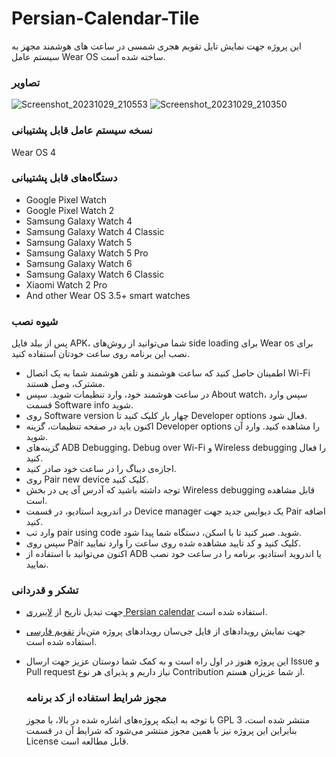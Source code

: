 # Persian-Calendar-Tile
این پروژه جهت نمایش تایل تقویم هجری شمسی در ساعت های هوشمند مجهز به سیستم عامل Wear OS ساخته شده است.
### تصاویر
![Screenshot_20231029_210553](https://github.com/rezazarchi/Persian-Calendar-Tile/assets/8654398/095c234a-fdf2-42fd-a81f-bba38c09a180)
![Screenshot_20231029_210350](https://github.com/rezazarchi/Persian-Calendar-Tile/assets/8654398/31e21c76-1a6f-45cf-b6fa-cb2467b2cc6c)
### نسخه سیستم عامل قابل پشتیبانی
Wear OS 4
### دستگاه‌های قابل پشتیبانی
- Google Pixel Watch
- Google Pixel Watch 2
- Samsung Galaxy Watch 4
- Samsung Galaxy Watch 4 Classic
- Samsung Galaxy Watch 5
- Samsung	Galaxy Watch 5 Pro
- Samsung	Galaxy Watch 6
- Samsung Galaxy Watch 6 Classic
- Xiaomi Watch 2 Pro
- And other Wear OS 3.5+ smart watches

### شیوه نصب

پس از بیلد فایل APK، شما می‌توانید از روش‌های side loading برای Wear os برای نصب این برنامه روی ساعت خودتان استفاده کنید.
- اطمینان حاصل کنید که ساعت هوشمند و تلفن هوشمند شما به یک اتصال Wi-Fi مشترک، وصل هستند.
- در ساعت هوشمند خود، وارد تنظیمات شوید. سپس About watch، سپس وارد قسمت Software info شوید.
- روی Software version چهار بار کلیک کنید تا Developer options فعال شود.
- اکنون باید در صفحه تنظیمات، گزینه Developer options را مشاهده کنید. وارد آن شوید.
- گزینه‌های ADB Debugging، Debug over Wi-Fi و Wireless debugging را فعال کنید.
- اجازه‌ی دیباگ را در ساعت خود صادر کنید.
- روی Pair new device کلیک کنید.
- توجه داشته باشید که آدرس آی پی در بخش Wireless debugging قابل مشاهده است.
- در اندروید استادیو، در قسمت Device manager یک دیوایس جدید جهت Pair اضافه کنید.
- وارد تب pair using code شوید. صبر کنید تا با اسکن، دستگاه شما پیدا شود.
- سپس روی Pair کلیک کنید و کد تایید مشاهده شده روی ساعت را وارد نمایید.
- اکنون می‌توانید با استفاده از ADB یا اندروید استادیو، برنامه را در ساعت خود نصب نمایید.


###  تشکر و قدردانی

- جهت تبدیل تاریخ از [لایبرری Persian calendar](https://github.com/persian-calendar/calendar) استفاده شده است.
- جهت نمایش رویدادهای از فایل جی‌سان رویدادهای پروژه متن‌باز [تقویم فارسی](https://github.com/persian-calendar/persian-calendar) استفاده شده است.
- این پروژه هنوز در اول راه است و به کمک شما دوستان عزیز جهت ارسال Issue و Pull request نیاز داریم و پذیرای هر نوع Contribution از شما عزیزان هستم.



  ### مجوز شرایط استفاده از کد برنامه
  با توجه به اینکه پروژه‌های اشاره شده در بالا، با مجوز GPL 3 منتشر شده است، بنابراین این پروژه نیز با همین مجوز منتشر می‌شود که شرایط آن در قسمت License قابل مطالعه است.
